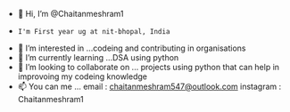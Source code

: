- 👋 Hi, I’m @Chaitanmeshram1
-     I'm First year ug at nit-bhopal, India
- 👀 I’m interested in ...codeing and contributing in organisations
- 🌱 I’m currently learning ...DSA using python
- 💞️ I’m looking to collaborate on ... projects using python that can help in improvoing my codeing knowledge
- 📫 You can me ...
      email : chaitanmeshram547@outlook.com
      instagram : Chaitanmeshram1

<!---
Chaitanmeshram1/Chaitanmeshram1 is a ✨ special ✨ repository because its `README.md` (this file) appears on your GitHub profile.
You can click the Preview link to take a look at your changes.
--->
